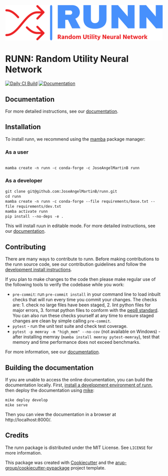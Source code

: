 <!--- the "--8<--" html comments define what part of the README to add to the index page of the documentation -->
<!--- --8<-- [start:docs] -->
![runn](resources/logos/runn-logo-no-background.png)

# RUNN: Random Utility Neural Network

[![Daily CI Build](https://github.com/JoseAngelMartinB/runn/actions/workflows/daily-scheduled-ci.yml/badge.svg)](https://github.com/JoseAngelMartinB/runn/actions/workflows/daily-scheduled-ci.yml)
[![Documentation](https://github.com/JoseAngelMartinB/runn/actions/workflows/pages/pages-build-deployment/badge.svg?branch=gh-pages)](https://joseangelmartin.com/runn)

<!--- --8<-- [end:docs] -->

## Documentation

For more detailed instructions, see our [documentation](https://joseangelmartin.com/runn/latest).

## Installation

To install runn, we recommend using the [mamba](https://mamba.readthedocs.io/en/latest/index.html) package manager:

### As a user
<!--- --8<-- [start:docs-install-user] -->


``` shell

mamba create -n runn -c conda-forge -c JoseAngelMartinB runn

```
<!--- --8<-- [end:docs-install-user] -->

### As a developer
<!--- --8<-- [start:docs-install-dev] -->
``` shell
git clone git@github.com:JoseAngelMartinB/runn.git
cd runn
mamba create -n runn -c conda-forge --file requirements/base.txt --file requirements/dev.txt
mamba activate runn
pip install --no-deps -e .
```
<!--- --8<-- [end:docs-install-dev] -->
This will install ruun in editable mode. For more detailed instructions, see our [documentation](https://joseangelmartin.com/runn/latest/installation/).

## Contributing

There are many ways to contribute to runn.
Before making contributions to the runn source code, see our contribution guidelines and follow the [development install instructions](#as-a-developer).

If you plan to make changes to the code then please make regular use of the following tools to verify the codebase while you work:

- `pre-commit`: run `pre-commit install` in your command line to load inbuilt checks that will run every time you commit your changes.
The checks are: 1. check no large files have been staged, 2. lint python files for major errors, 3. format python files to conform with the [pep8 standard](https://peps.python.org/pep-0008/).
You can also run these checks yourself at any time to ensure staged changes are clean by simple calling `pre-commit`.
- `pytest` - run the unit test suite and check test coverage.
- `pytest -p memray -m "high_mem" --no-cov` (not available on Windows) - after installing memray (`mamba install memray pytest-memray`), test that memory and time performance does not exceed benchmarks.

For more information, see our [documentation](https://joseangelmartin.com/runn/latest/contributing/).

## Building the documentation

If you are unable to access the online documentation, you can build the documentation locally.
First, [install a development environment of runn](https://joseangelmartin.com/runn/latest/contributing/coding/), then deploy the documentation using [mike](https://github.com/jimporter/mike):

```
mike deploy develop
mike serve
```

Then you can view the documentation in a browser at http://localhost:8000/.


## Credits

The runn package is distributed under the MIT License. See `LICENSE` for more information.

This package was created with [Cookiecutter](https://github.com/audreyr/cookiecutter) and the [arup-group/cookiecutter-pypackage](https://github.com/arup-group/cookiecutter-pypackage) project template.